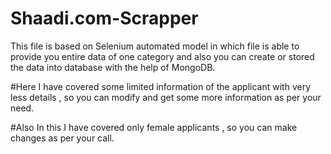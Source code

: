 # Shaadi.com-Scrapper
This file is based on Selenium automated model in which file is able to provide you entire data of one category and also you can create or stored the data into database with the help of MongoDB.

#Here I have covered some limited information of the applicant with very less details , so you can modify and get some more information as per your need.


#Also In this I have covered only female applicants , so you can make changes as per your call.
